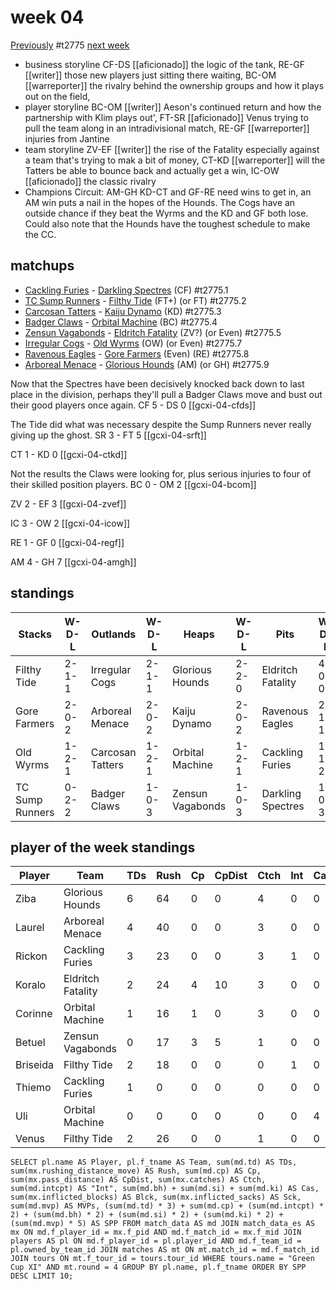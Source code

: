 # week 04

[Previously](seasons/gcxi/week03.md) 
#t2775
[next week](week05)

* business storyline CF-DS [[aficionado]] the logic of the tank, RE-GF [[writer]] those new players just sitting there waiting, BC-OM [[warreporter]] the rivalry behind the ownership groups and how it plays out on the field,  
* player storyline BC-OM [[writer]] Aeson's continued return and how the partnership with Klim plays out', FT-SR [[aficionado]] Venus trying to pull the team along in an intradivisional match, RE-GF [[warreporter]] injuries from Jantine
* team storyline ZV-EF [[writer]] the rise of the Fatality especially against a team that's trying to mak a bit of money, CT-KD [[warreporter]] will the Tatters be able to bounce back and actually get a win, IC-OW [[aficionado]] the classic rivalry
* Champions Circuit: AM-GH KD-CT and GF-RE need wins to get in, an AM win puts a nail in the hopes of the Hounds. The Cogs have an outside chance if they beat the Wyrms and the KD and GF both lose. Could also note that the Hounds have the toughest schedule to make the CC.


## matchups

* [Cackling Furies](../../teams/cacklingfuries) - [Darkling Spectres](../../teams/darklingspectres) (CF) #t2775.1
* [TC Sump Runners](../../teams/sumprunners)  - [Filthy Tide](../../teams/filthytide) (FT+) (or FT) #t2775.2
* [Carcosan Tatters](../../teams/carcosantatters) - [Kaiju Dynamo](../../teams/kaijudynamo) (KD) #t2775.3
* [Badger Claws](../../teams/badgerclaws) - [Orbital Machine](../../teams/orbitalmachine) (BC) #t2775.4
* [Zensun Vagabonds](../../teams/zensunvagabonds)  - [Eldritch Fatality](../../teams/eldritchfatality) (ZV?) (or Even) #t2775.5
* [Irregular Cogs](../../teams/irregularcogs) - [Old Wyrms](../../teams/oldwyrms) (OW) (or Even) #t2775.7
* [Ravenous Eagles](../../teams/ravenouseagles) - [Gore Farmers](../../teams/gorefarmers) (Even) (RE) #t2775.8
* [Arboreal Menace](../../teams/arborealmenace) - [Glorious Hounds](../../teams/glorioushounds) (AM) (or GH) #t2775.9

Now that the Spectres have been decisively knocked back down to last place in the division, perhaps they'll pull a Badger Claws move and bust out their good players once again. CF 5 - DS 0 [[gcxi-04-cfds]]

The Tide did what was necessary despite the Sump Runners never really giving up the ghost. SR 3 - FT 5 [[gcxi-04-srft]]

CT 1 - KD 0 [[gcxi-04-ctkd]]

Not the results the Claws were looking for, plus serious injuries to four of their skilled position players. BC 0 - OM 2 [[gcxi-04-bcom]]

ZV 2 - EF 3 [[gcxi-04-zvef]]

IC 3 - OW 2 [[gcxi-04-icow]]

RE 1 - GF 0 [[gcxi-04-regf]]

AM 4 - GH 7 [[gcxi-04-amgh]]

## standings

| Stacks | W-D-L | Outlands | W-D-L | Heaps | W-D-L | Pits | W-D-L |
|-------|-----|--|--|------|------|--|--|
| Filthy Tide | 2-1-1 | Irregular Cogs | 2-1-1 | Glorious Hounds | 2-2-0 | Eldritch Fatality | 4-0-0 |
| Gore Farmers | 2-0-2 | Arboreal Menace | 2-0-2 | Kaiju Dynamo | 2-0-2 | Ravenous Eagles | 2-1-1 |
| Old Wyrms | 1-2-1 | Carcosan Tatters | 1-2-1 | Orbital Machine | 1-2-1 | Cackling Furies | 1-1-2 |
| TC Sump Runners | 0-2-2 | Badger Claws | 1-0-3 | Zensun Vagabonds | 1-0-3 | Darkling Spectres | 1-0-3 |


## player of the week standings

| Player    | Team              | TDs  | Rush | Cp   | CpDist | Ctch | Int  | Cas  | Blck | Sck  | MVP  | SPP  |
|-----------|-------------------|------|------|------|--------|------|------|------|------|------|------|------|
| Ziba     | Glorious Hounds   |    6 |   64 |    0 |      0 |    4 |    0 |    0 |    1 |    0 |    0 |   18 |
| Laurel   | Arboreal Menace   |    4 |   40 |    0 |      0 |    3 |    0 |    0 |    0 |    0 |    0 |   12 |
| Rickon   | Cackling Furies   |    3 |   23 |    0 |      0 |    3 |    1 |    0 |    1 |    0 |    0 |   11 |
| Koralo   | Eldritch Fatality |    2 |   24 |    4 |     10 |    3 |    0 |    0 |    1 |    0 |    0 |   10 |
| Corinne  | Orbital Machine   |    1 |   16 |    1 |      0 |    3 |    0 |    0 |    2 |    0 |    1 |    9 |
| Betuel   | Zensun Vagabonds  |    0 |   17 |    3 |      5 |    1 |    0 |    0 |    0 |    0 |    1 |    8 |
| Briseida | Filthy Tide       |    2 |   18 |    0 |      0 |    0 |    1 |    0 |    8 |    1 |    0 |    8 |
| Thiemo   | Cackling Furies   |    1 |    0 |    0 |      0 |    0 |    0 |    0 |    3 |    0 |    1 |    8 |
| Uli      | Orbital Machine   |    0 |    0 |    0 |      0 |    0 |    0 |    4 |   15 |    0 |    0 |    8 |
| Venus    | Filthy Tide       |    2 |   26 |    0 |      0 |    1 |    0 |    0 |    0 |    0 |    0 |    6 |



```
SELECT pl.name AS Player, pl.f_tname AS Team, sum(md.td) AS TDs, sum(mx.rushing_distance_move) AS Rush, sum(md.cp) AS Cp,	sum(mx.pass_distance) AS CpDist, sum(mx.catches) AS Ctch, sum(md.intcpt) AS "Int", sum(md.bh) + sum(md.si) + sum(md.ki) AS Cas, sum(mx.inflicted_blocks) AS Blck, sum(mx.inflicted_sacks) AS Sck, sum(md.mvp) AS MVPs, (sum(md.td) * 3) + sum(md.cp) + (sum(md.intcpt) * 2) + (sum(md.bh) * 2) + (sum(md.si) * 2) + (sum(md.ki) * 2) + (sum(md.mvp) * 5) AS SPP FROM match_data AS md JOIN match_data_es AS mx ON md.f_player_id = mx.f_pid AND md.f_match_id = mx.f_mid JOIN players AS pl ON md.f_player_id = pl.player_id AND md.f_team_id = pl.owned_by_team_id JOIN matches AS mt ON mt.match_id = md.f_match_id JOIN tours ON mt.f_tour_id = tours.tour_id WHERE tours.name = "Green Cup XI" AND mt.round = 4 GROUP BY pl.name, pl.f_tname ORDER BY SPP DESC LIMIT 10;
```
